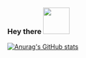 ### Hey there <img src="https://media.giphy.com/media/Wj7lNjMNDxSmc/giphy.gif" width="60px">

[![Anurag's GitHub stats](https://github-readme-stats.vercel.app/api?username=Beatles-without-tea&count_private=true)](https://github.com/anuraghazra/github-readme-stats)

<!--
**Beatles-without-tea/Beatles-without-tea** is a ✨ _special_ ✨ repository because its `README.md` (this file) appears on your GitHub profile.

Here are some ideas to get you started:

- 🔭 I’m currently working on ...
- 🌱 I’m currently learning ...
- 👯 I’m looking to collaborate on ...
- 🤔 I’m looking for help with ...
- 💬 Ask me about ...
- 📫 How to reach me: ...
- 😄 Pronouns: ...
- ⚡ Fun fact: ...
-->

